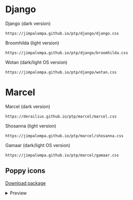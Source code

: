 # Django
Django (dark version)
```
https://jimpalompa.github.io/ptp/django/django.css
```

Broomhilda (light version)
```
https://jimpalompa.github.io/ptp/django/broomhilda.css
```

Wotan (dark/light OS version)
```
https://jimpalompa.github.io/ptp/django/wotan.css
```

# Marcel
Marcel (dark version)
```
https://derailius.github.io/ptp/marcel/marcel.css
```

Shosanna (light version)
```
https://jimpalompa.github.io/ptp/marcel/shosanna.css
```

Gamaar (dark/light OS version)
```
https://jimpalompa.github.io/ptp/marcel/gamaar.css
```

## Poppy icons
[Download package](https://jimpalompa.github.io/ptp/assets/images/poppy-icons.zip)

<details>
<summary>Preview</summary>

![Poppy icons](assets/images/poppy-icons.png)
</details>
